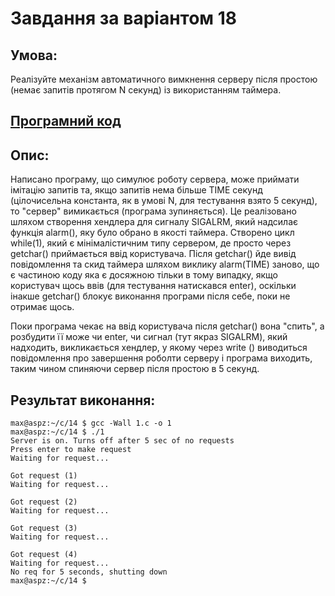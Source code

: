 # Завдання за варіантом 18

## Умова:

Реалізуйте механізм автоматичного вимкнення серверу після простою (немає запитів протягом N секунд) із використанням таймера.

## [Програмний код](1.c)

## Опис:

Написано програму, що симулює роботу сервера, може приймати імітацію запитів та, якщо запитів нема більше TIME секунд
(цілочисельна константа, як в умові N, для тестування взято 5 секунд), то "сервер" вимикається (програма зупиняється).
Це реалізовано шляхом створення хендлера для сигналу SIGALRM, який надсилає функція alarm(), яку було обрано в якості
таймера. Створено цикл while(1), який є мінімалістичним типу сервером, де просто через getchar() приймається ввід
користувача. Після getchar() йде вивід повідомлення та скид таймера шляхом виклику alarm(TIME) заново, що є частиною
коду яка є досяжною тільки в тому випадку, якщо користувач щось ввів (для тестування натискався enter), оскільки інакше
getchar() блокує виконання програми після себе, поки не отримає щось.

Поки програма чекає на ввід користувача після getchar() вона "спить", а розбудити її може чи enter, чи сигнал (тут
якраз SIGALRM), який надходить, викликається хендлер, у якому через write () виводиться повідомлення про завершення
роболти серверу і програма виходить, таким чином спиняючи сервер після простою в 5 секунд.

## Результат виконання:

```
max@aspz:~/c/14 $ gcc -Wall 1.c -o 1
max@aspz:~/c/14 $ ./1
Server is on. Turns off after 5 sec of no requests
Press enter to make request
Waiting for request...

Got request (1)
Waiting for request...

Got request (2)
Waiting for request...

Got request (3)
Waiting for request...

Got request (4)
Waiting for request...
No req for 5 seconds, shutting down
max@aspz:~/c/14 $
```
